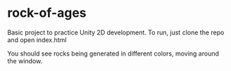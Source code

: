 # rock-of-ages

Basic project to practice Unity 2D development. To run, just clone the repo and open index.html

You should see rocks being generated in different colors, moving around the window.
